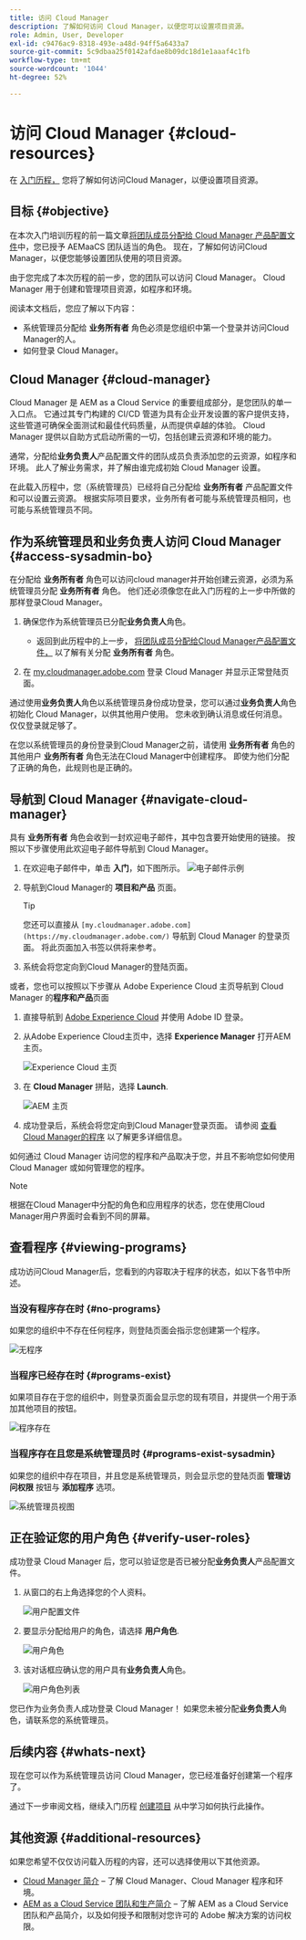 ```yaml
---
title: 访问 Cloud Manager
description: 了解如何访问 Cloud Manager，以便您可以设置项目资源。
role: Admin, User, Developer
exl-id: c9476ac9-8318-493e-a48d-94ff5a6433a7
source-git-commit: 5c9dbaa25f0142afdae8b09dc18d1e1aaaf4c1fb
workflow-type: tm+mt
source-wordcount: '1044'
ht-degree: 52%

---
```


# 访问 Cloud Manager {#cloud-resources}

在 [入门历程，](overview.md) 您将了解如何访问Cloud Manager，以便设置项目资源。

## 目标 {#objective}

在本次入门培训历程的前一篇文章[将团队成员分配给 Cloud Manager 产品配置文件](assign-profiles-cloud-manager.md)中，您已授予 AEMaaCS 团队适当的角色。 现在，了解如何访问Cloud Manager，以便您能够设置团队使用的项目资源。

由于您完成了本次历程的前一步，您的团队可以访问 Cloud Manager。 Cloud Manager 用于创建和管理项目资源，如程序和环境。

阅读本文档后，您应了解以下内容：

* 系统管理员分配给 **业务所有者** 角色必须是您组织中第一个登录并访问Cloud Manager的人。
* 如何登录 Cloud Manager。

## Cloud Manager {#cloud-manager}

Cloud Manager 是 AEM as a Cloud Service 的重要组成部分，是您团队的单一入口点。 它通过其专门构建的 CI/CD 管道为具有企业开发设置的客户提供支持，这些管道可确保全面测试和最佳代码质量，从而提供卓越的体验。 Cloud Manager 提供以自助方式启动所需的一切，包括创建云资源和环境的能力。

通常，分配给&#x200B;**业务负责人**&#x200B;产品配置文件的团队成员负责添加您的云资源，如程序和环境。 此人了解业务需求，并了解由谁完成初始 Cloud Manager 设置。

在此载入历程中，您（系统管理员）已经将自己分配给 **业务所有者** 产品配置文件和可以设置云资源。 根据实际项目要求，业务所有者可能与系统管理员相同，也可能与系统管理员不同。

## 作为系统管理员和业务负责人访问 Cloud Manager {#access-sysadmin-bo}

在分配给 **业务所有者** 角色可以访问cloud manager并开始创建云资源，必须为系统管理员分配 **业务所有者** 角色。 他们还必须像您在此入门历程的上一步中所做的那样登录Cloud Manager。

1. 确保您作为系统管理员已分配&#x200B;**业务负责人**&#x200B;角色。

   * 返回到此历程中的上一步， [将团队成员分配给Cloud Manager产品配置文件，](assign-profiles-cloud-manager.md) 以了解有关分配 **业务所有者** 角色。

1. 在 [my.cloudmanager.adobe.com](https://my.cloudmanager.adobe.com/) 登录 Cloud Manager 并显示正常登陆页面。

通过使用&#x200B;**业务负责人**&#x200B;角色以系统管理员身份成功登录，您可以通过&#x200B;**业务负责人**&#x200B;角色初始化 Cloud Manager，以供其他用户使用。 您未收到确认消息或任何消息。 仅仅登录就足够了。

在您以系统管理员的身份登录到Cloud Manager之前，请使用 **业务所有者** 角色的其他用户 **业务所有者** 角色无法在Cloud Manager中创建程序。 即使为他们分配了正确的角色，此规则也是正确的。

## 导航到 Cloud Manager {#navigate-cloud-manager}

具有 **业务所有者** 角色会收到一封欢迎电子邮件，其中包含要开始使用的链接。 按照以下步骤使用此欢迎电子邮件导航到 Cloud Manager。

1. 在欢迎电子邮件中，单击 **入门**，如下图所示。
   ![电子邮件示例](/help/journey-onboarding/assets/get-started-email.png)

1. 导航到Cloud Manager的 **项目和产品** 页面。

   >[!TIP]
   >
   >您还可以直接从 `[my.cloudmanager.adobe.com](https://my.cloudmanager.adobe.com/)` 导航到 Cloud Manager 的登录页面。 将此页面加入书签以供将来参考。

1. 系统会将您定向到Cloud Manager的登陆页面。

或者，您也可以按照以下步骤从 Adobe Experience Cloud 主页导航到 Cloud Manager 的&#x200B;**程序和产品**&#x200B;页面

1. 直接导航到 [Adobe Experience Cloud](https://experience.adobe.com) 并使用 Adobe ID 登录。

1. 从Adobe Experience Cloud主页中，选择 **Experience Manager** 打开AEM主页。

   ![Experience Cloud 主页](/help/journey-onboarding/assets/setup-resources2.png)

1. 在 **Cloud Manager** 拼贴，选择 **Launch**.

   ![AEM 主页](/help/journey-onboarding/assets/setup-resources3.png)

1. 成功登录后，系统会将您定向到Cloud Manager登录页面。 请参阅 [查看Cloud Manager的程序](#viewing-programs) 以了解更多详细信息。

如何通过 Cloud Manager 访问您的程序和产品取决于您，并且不影响您如何使用 Cloud Manager 或如何管理您的程序。

>[!NOTE]
>
>根据在Cloud Manager中分配的角色和应用程序的状态，您在使用Cloud Manager用户界面时会看到不同的屏幕。

## 查看程序 {#viewing-programs}

成功访问Cloud Manager后，您看到的内容取决于程序的状态，如以下各节中所述。

### 当没有程序存在时 {#no-programs}

如果您的组织中不存在任何程序，则登陆页面会指示您创建第一个程序。

![无程序](/help/implementing/cloud-manager/getting-access-to-aem-in-cloud/assets/first_timelogin0.png)

### 当程序已经存在时 {#programs-exist}

如果项目存在于您的组织中，则登录页面会显示您的现有项目，并提供一个用于添加其他项目的按钮。

![程序存在](/help/implementing/cloud-manager/getting-access-to-aem-in-cloud/assets/first_timelogin1.png)

### 当程序存在且您是系统管理员时 {#programs-exist-sysadmin}

如果您的组织中存在项目，并且您是系统管理员，则会显示您的登陆页面 **管理访问权限** 按钮与 **添加程序** 选项。

![系统管理员视图](/help/implementing/cloud-manager/getting-access-to-aem-in-cloud/assets/admin-console-4.png)

## 正在验证您的用户角色 {#verify-user-roles}

成功登录 Cloud Manager 后，您可以验证您是否已被分配&#x200B;**业务负责人**&#x200B;产品配置文件。

1. 从窗口的右上角选择您的个人资料。

   ![用户配置文件](/help/journey-onboarding/assets/setup-resources5.png)

1. 要显示分配给用户的角色，请选择 **用户角色**.

   ![用户角色](/help/journey-onboarding/assets/setup-resources6.png)

1. 该对话框应确认您的用户具有&#x200B;**业务负责人**&#x200B;角色。

   ![用户角色列表](/help/journey-onboarding/assets/setup-resources7.png)

您已作为业务负责人成功登录 Cloud Manager！ 如果您未被分配&#x200B;**业务负责人**&#x200B;角色，请联系您的系统管理员。

## 后续内容 {#whats-next}

现在您可以作为系统管理员访问 Cloud Manager，您已经准备好创建第一个程序了。

通过下一步审阅文档，继续入门历程 [创建项目](create-program.md) 从中学习如何执行此操作。

## 其他资源 {#additional-resources}

如果您希望不仅仅访问载入历程的内容，还可以选择使用以下其他资源。

* [Cloud Manager 简介](/help/onboarding/cloud-manager-introduction.md) –
了解 Cloud Manager、Cloud Manager 程序和环境。
* [AEM as a Cloud Service 团队和生产简介](/help/onboarding/aem-cs-team-product-profiles.md) – 了解 AEM as a Cloud Service 团队和产品简介，以及如何授予和限制对您许可的 Adobe 解决方案的访问权限。
<!-- ERROR: Not Found (HTTP error 404) * [AEM Champion Tips and Tricks - Cloud Manager UI](https://experienceleague.adobe.com/docs/experience-manager-learn/cloud-service/expert-resources/aem-champions/cloud-manager-ui.md) - Watch this video for an overview of Cloud Manager's UI from an AEM champion. -->
